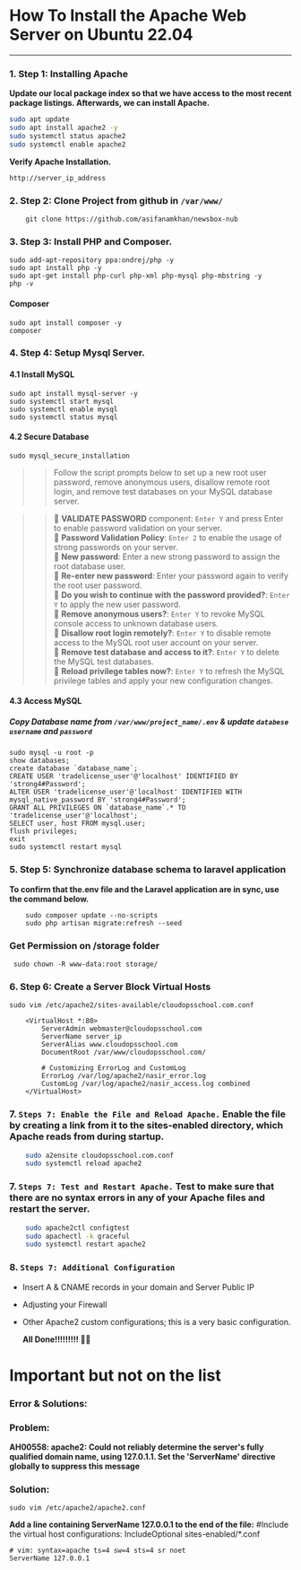 # How To Install the Apache Web Server on Ubuntu 22.04
***
### 1. **Step 1: Installing Apache**
   **Update our local package index so that we have access to the most recent package listings. Afterwards, we can install Apache.**

```bash
sudo apt update
sudo apt install apache2 -y
sudo systemctl status apache2
sudo systemctl enable apache2
```
  **Verify Apache Installation.**
```
http://server_ip_address
   ```
### 2. Step 2: Clone Project from github in `/var/www/`
```
	git clone https://github.com/asifanamkhan/newsbox-nub
```
### 3. Step 3: Install PHP and Composer.
```
sudo add-apt-repository ppa:ondrej/php -y
sudo apt install php -y
sudo apt-get install php-curl php-xml php-mysql php-mbstring -y
php -v
```
#### Composer
```
sudo apt install composer -y
composer
```

### 4. Step 4: Setup Mysql Server.
#### 4.1 Install MySQL
 ```
sudo apt install mysql-server -y
sudo systemctl start mysql
sudo systemctl enable mysql
sudo systemctl status mysql
```
#### 4.2 Secure Database
  ``` 
sudo mysql_secure_installation 
  ```
     
>> Follow the script prompts below to set up a new root user password, remove anonymous users, disallow remote root login, and remove test databases on your MySQL database server.
 
>>🔷 **VALIDATE PASSWORD** component: `Enter Y` and press Enter to enable password validation on your server.\
🔷 **Password Validation Policy**: `Enter 2` to enable the usage of strong passwords on your server.\
🔷 **New password**: Enter a new strong password to assign the root database user.\
🔷 **Re-enter new password**: Enter your password again to verify the root user password.\
🔷 **Do you wish to continue with the password provided?**: `Enter Y` to apply the new user password.\
🔷 **Remove anonymous users?**: `Enter Y` to revoke MySQL console access to unknown database users.\
🔷 **Disallow root login remotely?**: `Enter Y` to disable remote access to the MySQL root user account on your server.\
🔷 **Remove test database and access to it?**: `Enter Y` to delete the MySQL test databases.\
🔷 **Reload privilege tables now?**: `Enter Y` to refresh the MySQL privilege tables and apply your new configuration changes. 

#### 4.3 Access MySQL
##### Copy Database name from `/var/www/project_name/.env` & update `databese username` and `password` 
```
sudo mysql -u root -p
show databases;
create database `database_name`;
CREATE USER 'tradelicense_user'@'localhost' IDENTIFIED BY 'strong4#Password';
ALTER USER 'tradelicense_user'@'localhost' IDENTIFIED WITH mysql_native_password BY 'strong4#Password';  
GRANT ALL PRIVILEGES ON `database_name`.* TO 'tradelicense_user'@'localhost';
SELECT user, host FROM mysql.user;
flush privileges;
exit
sudo systemctl restart mysql
```
### 5. Step 5: Synchronize database schema to laravel application

**To confirm that the.env file and the Laravel application are in sync, use the command below.**
```
	sudo composer update --no-scripts
	sudo php artisan migrate:refresh --seed
```
 ### Get Permission on /storage folder
```
 sudo chown -R www-data:root storage/
```

### 6. **Step 6: Create a Server Block Virtual Hosts**
```
sudo vim /etc/apache2/sites-available/cloudopsschool.com.conf

```

```
    <VirtualHost *:80>
        ServerAdmin webmaster@cloudopsschool.com
        ServerName server_ip
        ServerAlias www.cloudopsschool.com
        DocumentRoot /var/www/cloudopsschool.com/

        # Customizing ErrorLog and CustomLog
        ErrorLog /var/log/apache2/nasir_error.log
        CustomLog /var/log/apache2/nasir_access.log combined
    </VirtualHost>
```

### 7. `Steps 7: Enable the File and Reload Apache.` Enable the file by creating a link from it to the sites-enabled directory, which Apache reads from during startup.
```bash
    sudo a2ensite cloudopsschool.com.conf
    sudo systemctl reload apache2
```

### 7. `Steps 7: Test and Restart Apache.` Test to make sure that there are no syntax errors in any of your Apache files and restart the server.
```bash
    sudo apache2ctl configtest
    sudo apachectl -k graceful
    sudo systemctl restart apache2
```

### 8. `Steps 7: Additional Configuration`

- Insert A & CNAME records in your domain and Server Public IP
- Adjusting your Firewall
- Other Apache2 custom configurations; this is a very basic configuration.
  
    **All Done!!!!!!!!! 🚀💥**

# Important but not on the list
### Error & Solutions:

### Problem: 
**AH00558: apache2: Could not reliably determine the server's fully qualified domain name, using 127.0.1.1. Set the 'ServerName' directive globally to suppress this message**

### Solution:  
```
sudo vim /etc/apache2/apache2.conf
```
**Add a line containing ServerName 127.0.0.1 to the end of the file:**
#Include the virtual host configurations:
IncludeOptional sites-enabled/*.conf

```
# vim: syntax=apache ts=4 sw=4 sts=4 sr noet
ServerName 127.0.0.1
```


 


